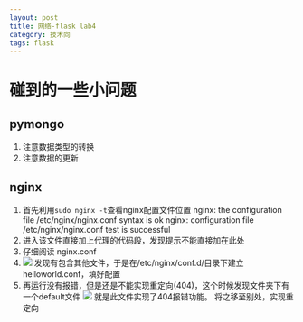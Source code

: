 ```yaml
---
layout: post
title: 网络-flask lab4
category: 技术向
tags: flask
---
```




# 碰到的一些小问题
## pymongo
1. 注意数据类型的转换
2. 注意数据的更新

## nginx
1. 首先利用`sudo nginx -t`查看nginx配置文件位置
nginx: the configuration file /etc/nginx/nginx.conf syntax is ok
nginx: configuration file /etc/nginx/nginx.conf test is successful
2. 进入该文件直接加上代理的代码段，发现提示不能直接加在此处
3. 仔细阅读 nginx.conf
4. ![](imgs/20190202-100103.png)
发现有包含其他文件，于是在/etc/nginx/conf.d/目录下建立helloworld.conf，填好配置
5. 再运行没有报错，但是还是不能实现重定向(404)，这个时候发现文件夹下有一个default文件
![](imgs/20190202-100454.png)
就是此文件实现了404报错功能。
将之移至别处，实现重定向
